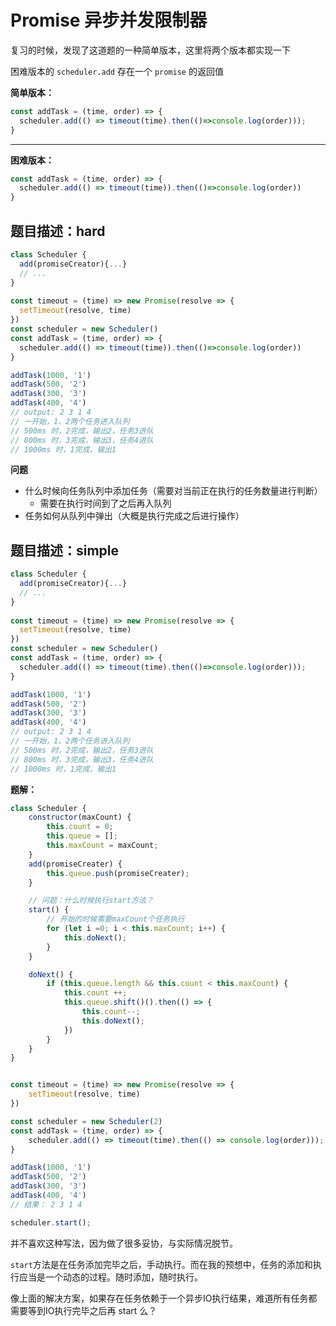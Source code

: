 # Promise 异步并发限制器
复习的时候，发现了这道题的一种简单版本，这里将两个版本都实现一下

困难版本的 `scheduler.add` 存在一个 `promise` 的返回值


**简单版本：**
```javascript
const addTask = (time, order) => {
  scheduler.add(() => timeout(time).then(()=>console.log(order)));
}

```
---
**困难版本：**
```javascript
const addTask = (time, order) => {
  scheduler.add(() => timeout(time)).then(()=>console.log(order))
}

```

## 题目描述：hard
```javascript
class Scheduler {
  add(promiseCreator){...}
  // ...
}
  
const timeout = (time) => new Promise(resolve => {
  setTimeout(resolve, time)
})
const scheduler = new Scheduler()
const addTask = (time, order) => {
  scheduler.add(() => timeout(time)).then(()=>console.log(order))
}

addTask(1000, '1')
addTask(500, '2')
addTask(300, '3')
addTask(400, '4')
// output: 2 3 1 4
// 一开始，1、2两个任务进入队列
// 500ms 时，2完成，输出2，任务3进队
// 800ms 时，3完成，输出3，任务4进队
// 1000ms 时，1完成，输出1
```

**问题**

- 什么时候向任务队列中添加任务（需要对当前正在执行的任务数量进行判断）
  - 需要在执行时间到了之后再入队列
- 任务如何从队列中弹出（大概是执行完成之后进行操作）

## 题目描述：simple
```javascript
class Scheduler {
  add(promiseCreator){...}
  // ...
}
  
const timeout = (time) => new Promise(resolve => {
  setTimeout(resolve, time)
})
const scheduler = new Scheduler()
const addTask = (time, order) => {
  scheduler.add(() => timeout(time).then(()=>console.log(order)));
}

addTask(1000, '1')
addTask(500, '2')
addTask(300, '3')
addTask(400, '4')
// output: 2 3 1 4
// 一开始，1、2两个任务进入队列
// 500ms 时，2完成，输出2，任务3进队
// 800ms 时，3完成，输出3，任务4进队
// 1000ms 时，1完成，输出1
```

**题解：**

```javascript
class Scheduler {
    constructor(maxCount) {
        this.count = 0;
        this.queue = [];
        this.maxCount = maxCount;
    }
    add(promiseCreater) {
        this.queue.push(promiseCreater);
    }

    // 问题：什么时候执行start方法？
    start() {
        // 开始的时候需要maxCount个任务执行
        for (let i =0; i < this.maxCount; i++) {
            this.doNext();
        }
    }

    doNext() {
        if (this.queue.length && this.count < this.maxCount) {
            this.count ++;
            this.queue.shift()().then(() => {
                this.count--;
                this.doNext();
            })
        }
    }
}


const timeout = (time) => new Promise(resolve => {
    setTimeout(resolve, time)
})

const scheduler = new Scheduler(2)
const addTask = (time, order) => {
    scheduler.add(() => timeout(time).then(() => console.log(order)));
}

addTask(1000, '1')
addTask(500, '2')
addTask(300, '3')
addTask(400, '4')
// 结果： 2 3 1 4

scheduler.start();
```

并不喜欢这种写法，因为做了很多妥协，与实际情况脱节。

`start`方法是在任务添加完毕之后，手动执行。而在我的预想中，任务的添加和执行应当是一个动态的过程。随时添加，随时执行。

像上面的解决方案，如果存在任务依赖于一个异步IO执行结果，难道所有任务都需要等到IO执行完毕之后再 start 么？

